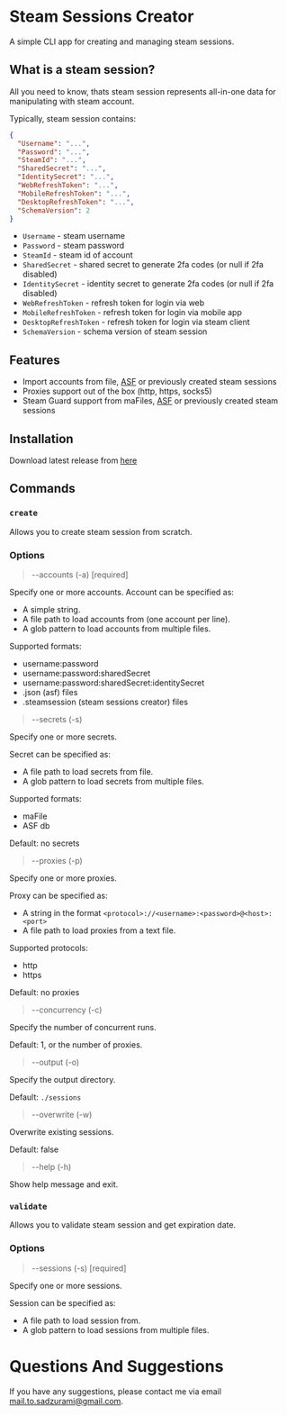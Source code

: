 # Steam Sessions Creator

A simple CLI app for creating and managing steam sessions.

## What is a steam session?

All you need to know, thats steam session represents all-in-one data for manipulating with steam account.

Typically, steam session contains:

```json
{
  "Username": "...",
  "Password": "...",
  "SteamId": "...",
  "SharedSecret": "...",
  "IdentitySecret": "...",
  "WebRefreshToken": "...",
  "MobileRefreshToken": "...",
  "DesktopRefreshToken": "...",
  "SchemaVersion": 2
}
```

- `Username` - steam username
- `Password` - steam password
- `SteamId` - steam id of account
- `SharedSecret` - shared secret to generate 2fa codes (or null if 2fa disabled)
- `IdentitySecret` - identity secret to generate 2fa codes (or null if 2fa disabled)
- `WebRefreshToken` - refresh token for login via web
- `MobileRefreshToken` - refresh token for login via mobile app
- `DesktopRefreshToken` - refresh token for login via steam client
- `SchemaVersion` - schema version of steam session

## Features

- Import accounts from file, [ASF](https://github.com/JustArchiNET/ArchiSteamFarm/) or previously created steam sessions
- Proxies support out of the box (http, https, socks5)
- Steam Guard support from maFiles, [ASF](https://github.com/JustArchiNET/ArchiSteamFarm/) or previously created steam sessions

## Installation

Download latest release from [here](https://github.com/Sadzurami/steam-sessions-creator/releases)

## Commands

### `create`

Allows you to create steam session from scratch.

### Options

> --accounts (-a) [required]

Specify one or more accounts.
Account can be specified as:

- A simple string.
- A file path to load accounts from (one account per line).
- A glob pattern to load accounts from multiple files.

Supported formats:

- username:password
- username:password:sharedSecret
- username:password:sharedSecret:identitySecret
- .json (asf) files
- .steamsession (steam sessions creator) files

> --secrets (-s)

Specify one or more secrets.

Secret can be specified as:

- A file path to load secrets from file.
- A glob pattern to load secrets from multiple files.

Supported formats:

- maFile
- ASF db

Default: no secrets

> --proxies (-p)

Specify one or more proxies.

Proxy can be specified as:

- A string in the format `<protocol>://<username>:<password>@<host>:<port>`
- A file path to load proxies from a text file.

Supported protocols:

- http
- https

Default: no proxies

> --concurrency (-c)

Specify the number of concurrent runs.

Default: 1, or the number of proxies.

> --output (-o)

Specify the output directory.

Default: `./sessions`

> --overwrite (-w)

Overwrite existing sessions.

Default: false

> --help (-h)

Show help message and exit.

### `validate`

Allows you to validate steam session and get expiration date.

### Options

> --sessions (-s) [required]

Specify one or more sessions.

Session can be specified as:

- A file path to load session from.
- A glob pattern to load sessions from multiple files.

# Questions And Suggestions

If you have any suggestions, please contact me via email [mail.to.sadzurami@gmail.com](mailto:mail.to.sadzurami@gmail.com).
